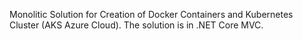 Monolitic Solution for Creation of Docker Containers and Kubernetes Cluster (AKS Azure Cloud).
The solution is in .NET Core MVC. 
